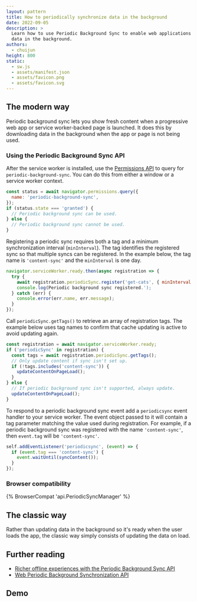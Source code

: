 ```yaml
---
layout: pattern
title: How to periodically synchronize data in the background
date: 2022-09-05
description: >
  Learn how to use Periodic Background Sync to enable web applications to periodically synchronize
  data in the background.
authors:
  - chuijun
height: 800
static:
  - sw.js
  - assets/manifest.json
  - assets/favicon.png
  - assets/favicon.svg
---
```


## The modern way

Periodic background sync lets you show fresh content when a progressive web app or service
worker-backed page is launched. It does this by downloading data in the background when the app or
page is not being used.

### Using the Periodic Background Sync API

After the service worker is installed, use the
[Permissions API](https://developer.mozilla.org/docs/Web/API/Permissions_API) to query for
`periodic-background-sync`. You can do this from either a window or a service worker context.

```js
const status = await navigator.permissions.query({
  name: 'periodic-background-sync',
});
if (status.state === 'granted') {
  // Periodic background sync can be used.
} else {
  // Periodic background sync cannot be used.
}
```

Registering a periodic sync requires both a tag and a minimum synchronization interval
(`minInterval`). The tag identifies the registered sync so that multiple syncs can be registered. In
the example below, the tag name is `'content-sync'` and the `minInterval` is one day.

```js
navigator.serviceWorker.ready.then(async registration => {
  try {
	await registration.periodicSync.register('get-cats', { minInterval: 24 * 60 * 60 * 1000 });
    console.log(Periodic background sync registered.');
  } catch (err) {
    console.error(err.name, err.message);
  }
});
```

Call `periodicSync.getTags()` to retrieve an array of registration tags. The example below uses tag
names to confirm that cache updating is active to avoid updating again.

```js
const registration = await navigator.serviceWorker.ready;
if ('periodicSync' in registration) {
  const tags = await registration.periodicSync.getTags();
  // Only update content if sync isn't set up.
  if (!tags.includes('content-sync')) {
    updateContentOnPageLoad();
  }
} else {
  // If periodic background sync isn't supported, always update.
  updateContentOnPageLoad();
}
```

To respond to a periodic background sync event add a `periodicsync` event handler to your service
worker. The event object passed to it will contain a tag parameter matching the value used during
registration. For example, if a periodic background sync was registered with the name
`'content-sync'`, then `event.tag` will be `'content-sync'`.

```js
self.addEventListener('periodicsync', (event) => {
  if (event.tag === 'content-sync') {
    event.waitUntil(syncContent());
  }
});
```

### Browser compatibility

{% BrowserCompat 'api.PeriodicSyncManager' %}

## The classic way

Rather than updating data in the background so it's ready when the user loads the app, the classic
way simply consists of updating the data on load.

## Further reading

- [Richer offline experiences with the Periodic Background Sync API](/i18n/en/periodic-background-sync/)
- [Web Periodic Background Synchronization API](https://developer.mozilla.org/docs/Web/API/Web_Periodic_Background_Synchronization_API)

## Demo
